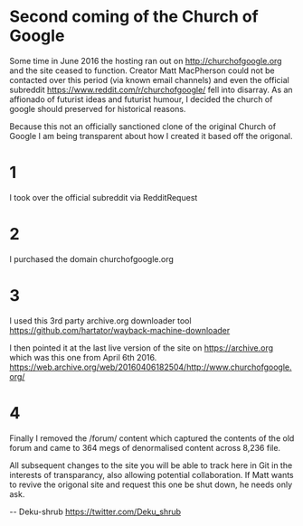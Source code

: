 # Second coming of the Church of Google

Some time in June 2016 the hosting ran out on http://churchofgoogle.org and the site ceased to function. Creator Matt MacPherson could not be contacted over this period (via known email channels) and even the official subreddit https://www.reddit.com/r/churchofgoogle/ fell into disarray. As an affionado of futurist ideas and futurist humour, I decided the church of google should preserved for historical reasons.

Because this not an officially sanctioned clone of the original Church of Google I am being transparent about how I created it based off the origonal.

# 1
I took over the official subreddit via RedditRequest

# 2
I purchased the domain churchofgoogle.org

# 3 
I used this 3rd party archive.org downloader tool https://github.com/hartator/wayback-machine-downloader

I then pointed it at the last live version of the site on https://archive.org which was this one from April 6th 2016. https://web.archive.org/web/20160406182504/http://www.churchofgoogle.org/

# 4 
Finally I removed the /forum/ content which captured the contents of the old forum and came to 364 megs of denormalised content across 8,236 file.

All subsequent changes to the site you will be able to track here in Git in the interests of transparancy, also allowing potential collaboration. If Matt wants to revive the origonal site and request this one be shut down, he needs only ask.

-- Deku-shrub https://twitter.com/Deku_shrub